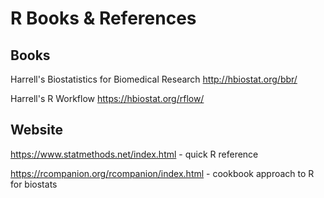 # R Books & References


## Books
Harrell's Biostatistics for Biomedical Research
http://hbiostat.org/bbr/

Harrell's R Workflow
https://hbiostat.org/rflow/


## Website
https://www.statmethods.net/index.html - quick R reference

https://rcompanion.org/rcompanion/index.html  - cookbook approach to R for biostats